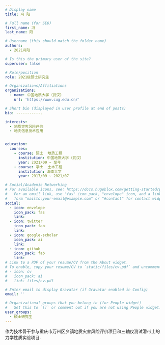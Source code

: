 ```yaml
---
# Display name
title: 冯 阳

# Full name (for SEO)
first_name: 冯
last_name: 阳

# Username (this should match the folder name)
authors:
  - 2021冯阳

# Is this the primary user of the site?
superuser: false

# Role/position
role: 2021级硕士研究生

# Organizations/Affiliations
organizations:
  - name: 中国地质大学（武汉）
    url: 'https://www.cug.edu.cn/'

# Short bio (displayed in user profile at end of posts)
bio: -----------.

interests:
  - 地质灾害风险评价
  - 地灾信息技术应用


education:
  courses:
    - course: 硕士  地质工程
      institution: 中国地质大学（武汉）
      year: 2021/09 ~ 至今
    - course: 学士  土木工程
      institution: 海南大学
      year: 2017/09 ~ 2021/07

# Social/Academic Networking
# For available icons, see: https://docs.hugoblox.com/getting-started/page-builder/#icons
#   For an email link, use "fas" icon pack, "envelope" icon, and a link in the
#   form "mailto:your-email@example.com" or "#contact" for contact widget.
social:
  - icon: envelope
    icon_pack: fas
    link: 
  - icon: twitter
    icon_pack: fab
    link: 
  - icon: google-scholar
    icon_pack: ai
    link: 
  - icon: github
    icon_pack: fab
    link: 
# Link to a PDF of your resume/CV from the About widget.
# To enable, copy your resume/CV to `static/files/cv.pdf` and uncomment the lines below.
# - icon: cv
#   icon_pack: ai
#   link: files/cv.pdf

# Enter email to display Gravatar (if Gravatar enabled in Config)
email: ''

# Organizational groups that you belong to (for People widget)
#   Set this to `[]` or comment out if you are not using People widget.
user_groups:
  - 硕士研究生
---
```


作为技术骨干参与重庆市万州区乡镇地质灾害风险评价项目和三轴仪测试滑带土的力学性质实验项目.
